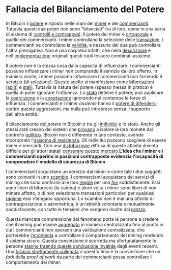 # Fallacia del Bilanciamento del Potere



In Bitcoin il [potere]() è riposto nelle mani dei [miner]() e dei [commercianti](). Tuttavia questi due poteri non sono "bilanciati" tra di loro, come in una sorta di sistema di [controlli e contrappesi](). Il potere dei miner è [ortogonale]() a quello dei commercianti. I miner controllano la selezione delle [transazioni](), i commercianti ne controllano la [validità](), e nessuno dei due può controllare l'altra prerogativa. Non è una sorpresa infatti, che nella [descrizione]() e nell'[implementazione]() originali questi ruoli fossero combinati assieme.

Il potere non è la stessa cosa dalla capacità di influenzare. I commercianti possono influenzare i miner non comprando il servizio da loro offerto. In maniera simile, i miner possono influenzare i commercianti non fornendo il servizio (di selezione). Queste scelte si manifestano come [biforcazioni (split)]() e [stalli](). Tuttavia la natura del potere (spesso messa in pratica) è quella di poter ignorare l'influenza. Lo [stato]() detiene il potere; può applicare la [coercizione]() e la [cooptazione]() ignorando nel contempo le forze di influenza. I commercianti e i miner _assieme_ hanno il [potere di difendersi]() contro queste aggressioni, ma nulla può intrapreso senza il supporto dell'altra entità.

Il bilanciamento del _potere_ in Bitcoin è tra gli [individui]() e lo stato. Anche gli stessi stati creano dei sistemi che [provano]() a isolare le loro monete dal controllo [politico](). Bitcoin non è differente in tale contesto, avendo incorporato l'[assioma di resistenza](). Gli individui possono scegliere di essere miner e mercanti. Con una [distribuzione]() diffusa di queste attività diventa difficile per gli attori statali [censurare]() questo [mercato]().**L'idea che i miner e i commercianti operino in posizioni contrapposte evidenzia l'incapacità di comprendere il modello di sicurezza di Bitcoin**.

I commercianti acquistano un servizio dai miner e come tale i due soggetti sono coinvolti in uno [scambio](). I commercianti acquistano dei servizi di mining che sono conformi alle loro [regole]()  per una [_fee_]() soddisfacente. Essi sono liberi di biforcare (la catena) e aloro volta i miner sono liberi di non minare affatto, o di non selezionare transazioni particolari per qualsiasi [ragione]() essi ritengano opportuna. Lo scambio non è mai una attività di contrapposizione o asimmetrica, è un'attività volontaria e mutualmente soddisfacente, con tutte le tensioni che vengono risolte dal [prezzo]().

Questa mancata comprensione del fenomeno porta le persone a credere che il mining può essere [aggregato]() in maniera centralizzata fino al punto in cui i commercianti non operano una validazione centralizzata, che porterebbe [l'economia]() a controllare il comportamento del mining rendendo il sistema sicuro. Questa convinzione è scorretta ma sfortunatamente le persone [stanno traendo queste conclusione invalide]() dagli eventi recenti. Una [fallacia strettamente collegata]() a quest'ultima è la convinzione che un _fork_ della _proof of work_ da parte dei commercianti possa controllare il comportamento dei miner. 

